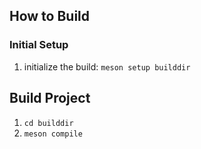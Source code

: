 ## How to Build
### Initial Setup
1. initialize the build: `meson setup builddir`

## Build Project 
1. `cd builddir`
2. `meson compile`
